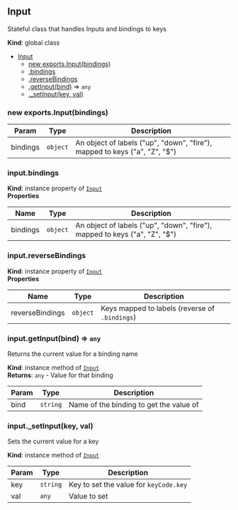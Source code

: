 <a name="Input"></a>

## Input
Stateful class that handles Inputs and bindings to keys

**Kind**: global class  

* [Input](#Input)
    * [new exports.Input(bindings)](#new_Input_new)
    * [.bindings](#Input+bindings)
    * [.reverseBindings](#Input+reverseBindings)
    * [.getInput(bind)](#Input+getInput) ⇒ <code>any</code>
    * [._setInput(key, val)](#Input+_setInput)

<a name="new_Input_new"></a>

### new exports.Input(bindings)

| Param | Type | Description |
| --- | --- | --- |
| bindings | <code>object</code> | An object of labels ("up", "down", "fire"), mapped to keys ("a", "Z", "$") |

<a name="Input+bindings"></a>

### input.bindings
**Kind**: instance property of [<code>Input</code>](#Input)  
**Properties**

| Name | Type | Description |
| --- | --- | --- |
| bindings | <code>object</code> | An object of labels ("up", "down", "fire"), mapped to keys ("a", "Z", "$") |

<a name="Input+reverseBindings"></a>

### input.reverseBindings
**Kind**: instance property of [<code>Input</code>](#Input)  
**Properties**

| Name | Type | Description |
| --- | --- | --- |
| reverseBindings | <code>object</code> | Keys mapped to labels (reverse of `.bindings`) |

<a name="Input+getInput"></a>

### input.getInput(bind) ⇒ <code>any</code>
Returns the current value for a binding name

**Kind**: instance method of [<code>Input</code>](#Input)  
**Returns**: <code>any</code> - Value for that binding  

| Param | Type | Description |
| --- | --- | --- |
| bind | <code>string</code> | Name of the binding to get the value of |

<a name="Input+_setInput"></a>

### input.\_setInput(key, val)
Sets the current value for a key

**Kind**: instance method of [<code>Input</code>](#Input)  

| Param | Type | Description |
| --- | --- | --- |
| key | <code>string</code> | Key to set the value for `keyCode.key` |
| val | <code>any</code> | Value to set |

